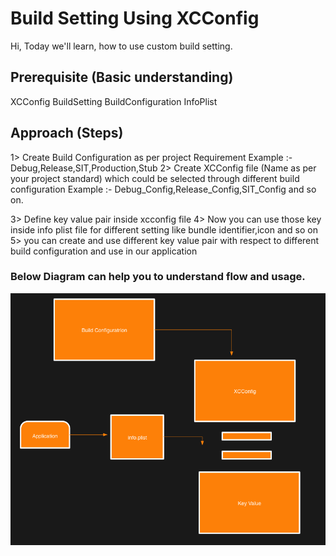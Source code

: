 # Build Setting Using XCConfig

Hi, Today we'll learn, how to use custom build setting.

## Prerequisite (Basic understanding)
XCConfig
BuildSetting
BuildConfiguration
InfoPlist

## Approach (Steps)

1> Create Build Configuration as per project Requirement
Example :- Debug,Release,SIT,Production,Stub
2> Create XCConfig file (Name as per your project standard) which could be selected through different build configuration
Example :- Debug_Config,Release_Config,SIT_Config and so on.

3> Define key value pair inside xcconfig file
4> Now you can use those key inside info plist file for different setting like bundle identifier,icon and so on
5> you can create and use different key value pair with respect to different build configuration and use in our application


### Below Diagram can help you to understand flow and usage.

![alt text](https://github.com/anurag18/ios/blob/xcconfig/Xcode_BuildSetting.png)

